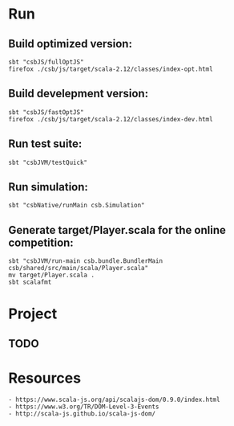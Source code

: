 # Run
## Build optimized version:

    sbt "csbJS/fullOptJS"
    firefox ./csb/js/target/scala-2.12/classes/index-opt.html

## Build develepment version:

    sbt "csbJS/fastOptJS"
    firefox ./csb/js/target/scala-2.12/classes/index-dev.html

## Run test suite:

    sbt "csbJVM/testQuick"

## Run simulation:

    sbt "csbNative/runMain csb.Simulation"

## Generate target/Player.scala for the online competition:

    sbt "csbJVM/run-main csb.bundle.BundlerMain csb/shared/src/main/scala/Player.scala"
    mv target/Player.scala .
    sbt scalafmt

# Project

## TODO

# Resources

    - https://www.scala-js.org/api/scalajs-dom/0.9.0/index.html
    - https://www.w3.org/TR/DOM-Level-3-Events
    - http://scala-js.github.io/scala-js-dom/
